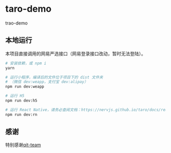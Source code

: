 # taro-demo
trao-demo

## 本地运行

本项目直接调用的网易严选接口（网易登录接口改动，暂时无法登陆）。

``` bash
# 安装依赖，或 npm i
yarn

# 运行小程序，编译后的文件位于项目下的 dist 文件夹
# （微信 dev:weapp，支付宝 dev:alipay）
npm run dev:weapp

# 运行 H5
npm run dev:h5

# 运行 React Native，请务必查阅文档：https://nervjs.github.io/taro/docs/react-native.html
npm run dev:rn
```

## 感谢

特别感谢[qit-team](https://github.com/qit-team/taro-yanxuan)
